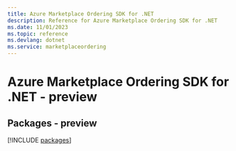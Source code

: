 ```yaml
---
title: Azure Marketplace Ordering SDK for .NET
description: Reference for Azure Marketplace Ordering SDK for .NET
ms.date: 11/01/2023
ms.topic: reference
ms.devlang: dotnet
ms.service: marketplaceordering
---
```

# Azure Marketplace Ordering SDK for .NET - preview
## Packages - preview
[!INCLUDE [packages](marketplace-ordering-index.md)]